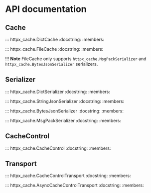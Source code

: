 # API documentation

## Cache

::: httpx_cache.DictCache
    :docstring:
    :members:

::: httpx_cache.FileCache
    :docstring:
    :members:

!!! **Note** FileCache only supports `httpx_cache.MsgPackSerializer` and `httpx_cache.BytesJsonSerializer` serializers.

## Serializer

::: httpx_cache.DictSerializer
    :docstring:
    :members:

::: httpx_cache.StringJsonSerializer
    :docstring:
    :members:

::: httpx_cache.BytesJsonSerializer
    :docstring:
    :members:

::: httpx_cache.MsgPackSerializer
    :docstring:
    :members:

## CacheControl

::: httpx_cache.CacheControl
    :docstring:
    :members:

## Transport

::: httpx_cache.CacheControlTransport
    :docstring:
    :members:

::: httpx_cache.AsyncCacheControlTransport
    :docstring:
    :members:
